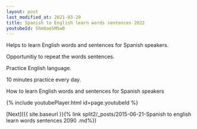```yaml
---
layout: post
last_modified_at: 2021-03-29
title: Spanish to English learn words sentences 2022 
youtubeId: ShmOae5M5w0
---
```

 
 
Helps to learn English words and sentences for Spanish speakers.

Opportunitiy to repeat the words sentences. 

Practice English language. 
 
10 minutes practice every day. 
 
How to learn English words and sentences for Spanish speakers 
 
{% include youtubePlayer.html id=page.youtubeId %}
 
 
[Next]({{ site.baseurl }}{% link  split2/_posts/2015-06-21-Spanish to english learn words sentences 2090 .md%})
 
